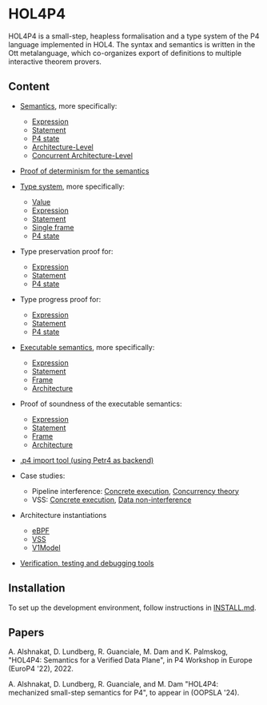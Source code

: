 # HOL4P4

HOL4P4 is a small-step, heapless formalisation and a type system of the P4 language implemented in HOL4. The syntax and semantics is written in the Ott metalanguage, which co-organizes export of definitions to multiple interactive theorem provers.

## Content

* [Semantics](ott/p4_sem.ott), more specifically:
  * [Expression](ott/p4_sem.ott#L2494-L2847) 
  * [Statement](ott/p4_sem.ott#L2858-L2986) 
  * [P4 state](ott/p4_sem.ott#L2994-L3026) 
  * [Architecture-Level](ott/p4_sem.ott#L3033-L3102) 
  * [Concurrent Architecture-Level](ott/p4_sem.ott#L3116-L3132) 

* [Proof of determinism for the semantics](hol/p4_deterScript.sml)


* [Type system](ott/p4_types.ott), more specifically:
  * [Value](ott/p4_types.ott#L402-L447)
  * [Expression](ott/p4_types.ott#L542-L661)
  * [Statement](ott/p4_types.ott#L693-L780)
  * [Single frame](ott/p4_types.ott#L855-L896)
  * [P4 state](ott/p4_types.ott#L1454-L1484)


* Type preservation proof for:
  * [Expression](hol/p4_e_subject_reductionScript.sml#L5262-L6682)
  * [Statement](hol/p4_stmt_subject_reductionScript.sml#L4499-L4598)
  * [P4 state](hol/p4_frames_subject_reductionScript.sml#L2958-L3440)

* Type progress proof for:
  * [Expression](hol/p4_e_progressScript.sml#L1479-L2367)
  * [Statement](hol/p4_stmt_progressScript.sml#L885-L923)
  * [P4 state](hol/p4_frames_progressScript.sml#L996-L1295)


* [Executable semantics](hol/p4_exec_semScript.sml), more specifically:
  * [Expression](hol/p4_exec_semScript.sml#L279-L457)
  * [Statement](hol/p4_exec_semScript.sml#L504-L671)
  * [Frame](hol/p4_exec_semScript.sml#L2171-L2249)
  * [Architecture](hol/p4_exec_semScript.sml#L2324-L2424)

* Proof of soundness of the executable semantics:
  * [Expression](hol/p4_exec_sem_e_soundnessScript.sml#L755-L833)
  * [Statement](hol/p4_exec_sem_stmt_soundnessScript.sml#L458-L475)
  * [Frame](hol/p4_exec_sem_frames_soundnessScript.sml#L16-L155)
  * [Architecture](hol/p4_exec_sem_arch_soundnessScript.sml#L17-L268)

* [.p4 import tool (using Petr4 as backend)](hol/p4_from_json)

* Case studies: 
  * Pipeline interference: [Concrete execution](hol/p4_from_json/concurrency_tests/concur1_interferenceScript.sml), [Concurrency theory](hol/p4_concurrentScript.sml)
  * VSS: [Concrete execution](hol/test-vss.sml), [Data non-interference](hol/test-vss-ttl.sml)


* Architecture instantiations
  * [eBPF](hol/p4_ebpfScript.sml)
  * [VSS](hol/p4_vssScript.sml)
  * [V1Model](hol/p4_v1modelScript.sml)


* [Verification, testing and debugging tools](hol/p4_testLib.sml)


## Installation
To set up the development environment, follow instructions in [INSTALL.md](INSTALL.md).

## Papers

A. Alshnakat, D. Lundberg, R. Guanciale, M. Dam and K. Palmskog, "HOL4P4: Semantics for a Verified Data Plane", in P4 Workshop in Europe (EuroP4 '22), 2022.

A. Alshnakat, D. Lundberg, R. Guanciale, and M. Dam "HOL4P4: mechanized small-step semantics for P4", to appear in (OOPSLA '24).
